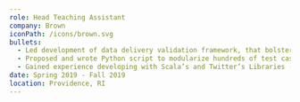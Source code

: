 ```yaml
---
role: Head Teaching Assistant
company: Brown
iconPath: /icons/brown.svg
bullets:
  - Led development of data delivery validation framework, that bolstered security and deployment confidence.
  - Proposed and wrote Python script to modularize hundreds of test cases, cutting review times from days to minutes.
  - Gained experience developing with Scala’s and Twitter’s Libraries (Futures, Modules, Dependency Injection, etc).
date: Spring 2019 - Fall 2019
location: Providence, RI
---
```

